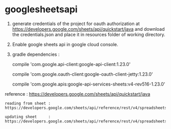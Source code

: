 # googlesheetsapi

1) generate credentials of the project for oauth authorization at 
    https://developers.google.com/sheets/api/quickstart/java
    and download the credentials.json and place it in resources folder of working directory.


2) Enable google sheets api in google cloud console.

3) gradle dependencies : 
    
    compile 'com.google.api-client:google-api-client:1.23.0'

    compile 'com.google.oauth-client:google-oauth-client-jetty:1.23.0'

    compile 'com.google.apis:google-api-services-sheets:v4-rev516-1.23.0'
 


reference : https://developers.google.com/sheets/api/quickstart/java
    
    reading from sheet : https://developers.google.com/sheets/api/reference/rest/v4/spreadsheets.values/get
    
    updating sheet     : https://developers.google.com/sheets/api/reference/rest/v4/spreadsheets.values/update


